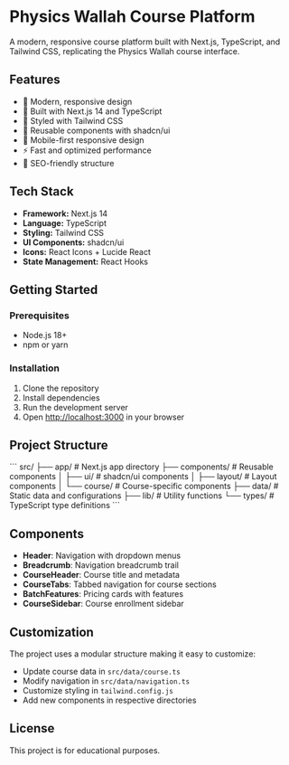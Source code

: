 # Physics Wallah Course Platform

A modern, responsive course platform built with Next.js, TypeScript, and Tailwind CSS, replicating the Physics Wallah course interface.

## Features

- 🎨 Modern, responsive design
- 🔧 Built with Next.js 14 and TypeScript
- 💅 Styled with Tailwind CSS
- 🧩 Reusable components with shadcn/ui
- 📱 Mobile-first responsive design
- ⚡ Fast and optimized performance
- 🎯 SEO-friendly structure

## Tech Stack

- **Framework:** Next.js 14
- **Language:** TypeScript
- **Styling:** Tailwind CSS
- **UI Components:** shadcn/ui
- **Icons:** React Icons + Lucide React
- **State Management:** React Hooks

## Getting Started

### Prerequisites

- Node.js 18+ 
- npm or yarn

### Installation

1. Clone the repository
2. Install dependencies
3. Run the development server
4. Open [http://localhost:3000](http://localhost:3000) in your browser

## Project Structure

\`\`\`
src/
├── app/                 # Next.js app directory
├── components/          # Reusable components
│   ├── ui/             # shadcn/ui components
│   ├── layout/         # Layout components
│   └── course/         # Course-specific components
├── data/               # Static data and configurations
├── lib/                # Utility functions
└── types/              # TypeScript type definitions
\`\`\`

## Components

- **Header**: Navigation with dropdown menus
- **Breadcrumb**: Navigation breadcrumb trail
- **CourseHeader**: Course title and metadata
- **CourseTabs**: Tabbed navigation for course sections
- **BatchFeatures**: Pricing cards with features
- **CourseSidebar**: Course enrollment sidebar

## Customization

The project uses a modular structure making it easy to customize:

- Update course data in `src/data/course.ts`
- Modify navigation in `src/data/navigation.ts`
- Customize styling in `tailwind.config.js`
- Add new components in respective directories

## License

This project is for educational purposes.

